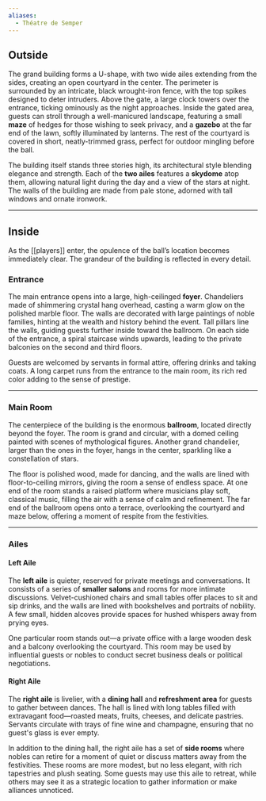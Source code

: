```yaml
---
aliases:
  - Théatre de Semper
---
```

## **Outside**

The grand building forms a U-shape, with two wide ailes extending from the sides, creating an open courtyard in the center. The perimeter is surrounded by an intricate, black wrought-iron fence, with the top spikes designed to deter intruders. Above the gate, a large clock towers over the entrance, ticking ominously as the night approaches. Inside the gated area, guests can stroll through a well-manicured landscape, featuring a small **maze** of hedges for those wishing to seek privacy, and a **gazebo** at the far end of the lawn, softly illuminated by lanterns. The rest of the courtyard is covered in short, neatly-trimmed grass, perfect for outdoor mingling before the ball.

The building itself stands three stories high, its architectural style blending elegance and strength. Each of the **two ailes** features a **skydome** atop them, allowing natural light during the day and a view of the stars at night. The walls of the building are made from pale stone, adorned with tall windows and ornate ironwork.

---

## **Inside**

As the [[players]] enter, the opulence of the ball’s location becomes immediately clear. The grandeur of the building is reflected in every detail.

### **Entrance**

The main entrance opens into a large, high-ceilinged **foyer**. Chandeliers made of shimmering crystal hang overhead, casting a warm glow on the polished marble floor. The walls are decorated with large paintings of noble families, hinting at the wealth and history behind the event. Tall pillars line the walls, guiding guests further inside toward the ballroom. On each side of the entrance, a spiral staircase winds upwards, leading to the private balconies on the second and third floors.

Guests are welcomed by servants in formal attire, offering drinks and taking coats. A long carpet runs from the entrance to the main room, its rich red color adding to the sense of prestige.

---

### **Main Room**

The centerpiece of the building is the enormous **ballroom**, located directly beyond the foyer. The room is grand and circular, with a domed ceiling painted with scenes of mythological figures. Another grand chandelier, larger than the ones in the foyer, hangs in the center, sparkling like a constellation of stars.

The floor is polished wood, made for dancing, and the walls are lined with floor-to-ceiling mirrors, giving the room a sense of endless space. At one end of the room stands a raised platform where musicians play soft, classical music, filling the air with a sense of calm and refinement. The far end of the ballroom opens onto a terrace, overlooking the courtyard and maze below, offering a moment of respite from the festivities.

---

### **Ailes**

#### **Left Aile**

The **left aile** is quieter, reserved for private meetings and conversations. It consists of a series of **smaller salons** and rooms for more intimate discussions. Velvet-cushioned chairs and small tables offer places to sit and sip drinks, and the walls are lined with bookshelves and portraits of nobility. A few small, hidden alcoves provide spaces for hushed whispers away from prying eyes.

One particular room stands out—a private office with a large wooden desk and a balcony overlooking the courtyard. This room may be used by influential guests or nobles to conduct secret business deals or political negotiations.

#### **Right Aile**

The **right aile** is livelier, with a **dining hall** and **refreshment area** for guests to gather between dances. The hall is lined with long tables filled with extravagant food—roasted meats, fruits, cheeses, and delicate pastries. Servants circulate with trays of fine wine and champagne, ensuring that no guest's glass is ever empty.

In addition to the dining hall, the right aile has a set of **side rooms** where nobles can retire for a moment of quiet or discuss matters away from the festivities. These rooms are more modest, but no less elegant, with rich tapestries and plush seating. Some guests may use this aile to retreat, while others may see it as a strategic location to gather information or make alliances unnoticed.
 